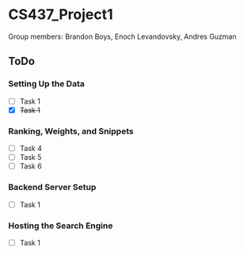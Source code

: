 # CS437_Project1

Group members:
Brandon Boys,
Enoch Levandovsky,
Andres Guzman

## ToDo
### Setting Up the Data
- [ ] Task 1
- [x] <s>Task 1</s>

### Ranking, Weights, and Snippets
- [ ] Task 4
- [ ] Task 5
- [ ] Task 6

### Backend Server Setup
- [ ] Task 1

### Hosting the Search Engine
- [ ] Task 1
